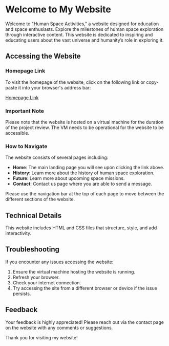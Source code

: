 # Welcome to My Website

Welcome to "Human Space Activities," a website designed for education and space enthusiasts. Explore the milestones of human space exploration through interactive content. This website is dedicated to inspiring and educating users about the vast universe and humanity’s role in exploring it.

## Accessing the Website

### Homepage Link
To visit the homepage of the website, click on the following link or copy-paste it into your browser's address bar:

[Homepage Link](http://ml-lab-4d78f073-aa49-4f0e-bce2-31e5254052c7.ukwest.cloudapp.azure.com:57733/my_website/home.html)

### Important Note
Please note that the website is hosted on a virtual machine for the duration of the project review. The VM needs to be operational for the website to be accessible. 
### How to Navigate
The website consists of several pages including:

- **Home**: The main landing page you will see upon clicking the link above.
- **History**: Learn more about the history of human space exploration.
- **Future**: Learn more about upcoming space missions.
- **Contact**: Contact us page where you are able to send a message.

Please use the navigation bar at the top of each page to move between the different sections of the website.

## Technical Details

This website includes HTML and CSS files that structure, style, and add interactivity. 

## Troubleshooting

If you encounter any issues accessing the website:
1. Ensure the virtual machine hosting the website is running.
2. Refresh your browser.
3. Check your internet connection.
4. Try accessing the site from a different browser or device if the issue persists.

## Feedback

Your feedback is highly appreciated! Please reach out via the contact page on the website with any comments or suggestions.

Thank you for visiting my website!
